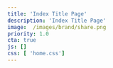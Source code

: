 ```yaml
---
title: 'Index Title Page'
description: 'Index Title Page'
image:  /images/brand/share.png
priority: 1.0
cta: true
js: []
css: [ 'home.css']
---
```

